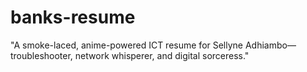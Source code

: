 # banks-resume
"A smoke-laced, anime-powered ICT resume for Sellyne Adhiambo—troubleshooter, network whisperer, and digital sorceress."
